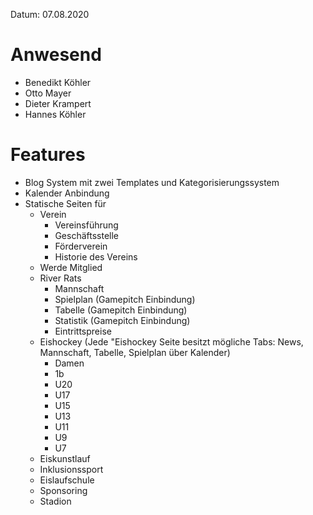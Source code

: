 Datum: 07.08.2020
# Anwesend
- Benedikt Köhler
- Otto Mayer
- Dieter Krampert
- Hannes Köhler

# Features
- Blog System mit zwei Templates und Kategorisierungssystem
- Kalender Anbindung
- Statische Seiten für
  - Verein
    - Vereinsführung
    - Geschäftsstelle
    - Förderverein
    - Historie des Vereins
  - Werde Mitglied
  - River Rats
    - Mannschaft
    - Spielplan (Gamepitch Einbindung)
    - Tabelle (Gamepitch Einbindung)
    - Statistik (Gamepitch Einbindung)
    - Eintrittspreise
  - Eishockey (Jede "Eishockey Seite besitzt mögliche Tabs: News, Mannschaft, Tabelle, Spielplan über Kalender)
    - Damen
    - 1b
    - U20
    - U17
    - U15
    - U13
    - U11
    - U9
    - U7
  - Eiskunstlauf
  - Inklusionssport
  - Eislaufschule
  - Sponsoring
  - Stadion
